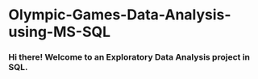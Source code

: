 # Olympic-Games-Data-Analysis-using-MS-SQL
### Hi there! Welcome to an Exploratory Data Analysis project in SQL.
